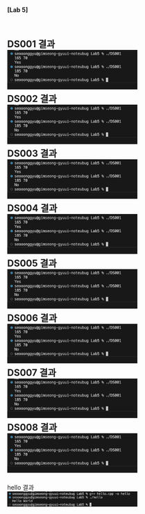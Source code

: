 #### [Lab 5]
<br>DS001 결과<br> <img src='https://github.com/seon8rx/22100110_KSG_DS/blob/main/Lab5/result/DS001.png' width = "300"><br>
DS002 결과<br> <img src='https://github.com/seon8rx/22100110_KSG_DS/blob/main/Lab5/result/DS001.png' width = "300"><br>
DS003 결과<br> <img src='https://github.com/seon8rx/22100110_KSG_DS/blob/main/Lab5/result/DS001.png' width = "300"><br>
DS004 결과<br> <img src='https://github.com/seon8rx/22100110_KSG_DS/blob/main/Lab5/result/DS001.png' width = "300"><br>
DS005 결과<br> <img src='https://github.com/seon8rx/22100110_KSG_DS/blob/main/Lab5/result/DS001.png' width = "300"><br>
DS006 결과<br> <img src='https://github.com/seon8rx/22100110_KSG_DS/blob/main/Lab5/result/DS001.png' width = "300"><br>
DS007 결과<br> <img src='https://github.com/seon8rx/22100110_KSG_DS/blob/main/Lab5/result/DS001.png' width = "300"><br>
DS008 결과<br> <img src='https://github.com/seon8rx/22100110_KSG_DS/blob/main/Lab5/result/DS001.png' width = "300"><br>
-----
hello 결과 <br> <img src='https://github.com/seon8rx/22100110_KSG_DS/blob/main/Lab5/result/hello.png' width = "300" >
